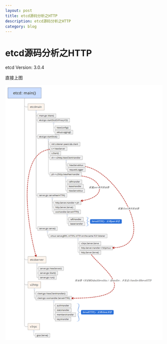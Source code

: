 ```yaml
---
layout: post
title: etcd源码分析之HTTP
description: etcd源码分析之HTTP
category: blog
---
```


# etcd源码分析之HTTP

etcd Version: 3.0.4

直接上图

![](/images/2016-09-05-etcd-http/etcd_http.png)
